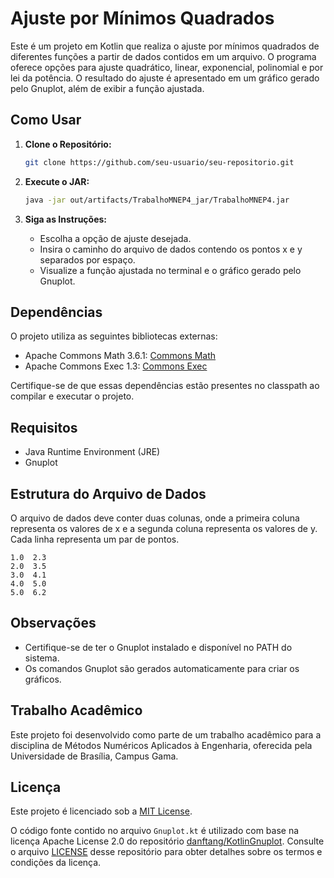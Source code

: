 # Ajuste por Mínimos Quadrados

Este é um projeto em Kotlin que realiza o ajuste por mínimos quadrados de diferentes funções a partir de dados contidos em um arquivo. O programa oferece opções para ajuste quadrático, linear, exponencial, polinomial e por lei da potência. O resultado do ajuste é apresentado em um gráfico gerado pelo Gnuplot, além de exibir a função ajustada.

## Como Usar

1. **Clone o Repositório:**
   ```bash
   git clone https://github.com/seu-usuario/seu-repositorio.git
   ```

2. **Execute o JAR:**
   ```bash
   java -jar out/artifacts/TrabalhoMNEP4_jar/TrabalhoMNEP4.jar
   ```

3. **Siga as Instruções:**
   - Escolha a opção de ajuste desejada.
   - Insira o caminho do arquivo de dados contendo os pontos x e y separados por espaço.
   - Visualize a função ajustada no terminal e o gráfico gerado pelo Gnuplot.

## Dependências

O projeto utiliza as seguintes bibliotecas externas:

- Apache Commons Math 3.6.1: [Commons Math](http://commons.apache.org/proper/commons-math/)
- Apache Commons Exec 1.3: [Commons Exec](http://commons.apache.org/proper/commons-exec/)

Certifique-se de que essas dependências estão presentes no classpath ao compilar e executar o projeto.

## Requisitos

- Java Runtime Environment (JRE)
- Gnuplot

## Estrutura do Arquivo de Dados

O arquivo de dados deve conter duas colunas, onde a primeira coluna representa os valores de x e a segunda coluna representa os valores de y. Cada linha representa um par de pontos.

```plaintext
1.0  2.3
2.0  3.5
3.0  4.1
4.0  5.0
5.0  6.2
```

## Observações

- Certifique-se de ter o Gnuplot instalado e disponível no PATH do sistema.
- Os comandos Gnuplot são gerados automaticamente para criar os gráficos.

## Trabalho Acadêmico

Este projeto foi desenvolvido como parte de um trabalho acadêmico para a disciplina de Métodos Numéricos Aplicados à Engenharia, oferecida pela Universidade de Brasília, Campus Gama.

## Licença

Este projeto é licenciado sob a [MIT License](LICENSE).

O código fonte contido no arquivo `Gnuplot.kt` é utilizado com base na licença Apache License 2.0 do repositório [danftang/KotlinGnuplot](https://github.com/danftang/KotlinGnuplot). Consulte o arquivo [LICENSE](https://github.com/danftang/KotlinGnuplot/blob/master/LICENSE) desse repositório para obter detalhes sobre os termos e condições da licença.

